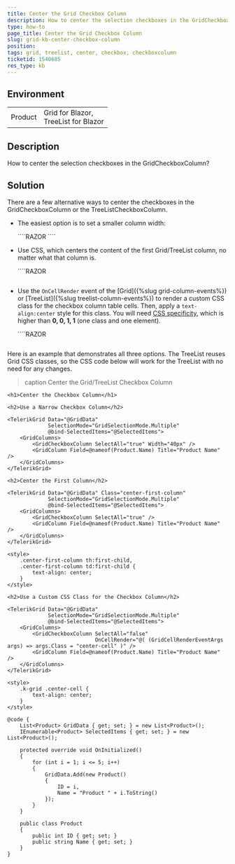 ```yaml
---
title: Center the Grid Checkbox Column
description: How to center the selection checkboxes in the GridCheckboxColumn.
type: how-to
page_title: Center the Grid Checkbox Column
slug: grid-kb-center-checkbox-column
position: 
tags: grid, treelist, center, checkbox, checkboxcolumn
ticketid: 1540685
res_type: kb
---
```


## Environment

<table>
	<tbody>
		<tr>
			<td>Product</td>
			<td>Grid for Blazor, <br />
                TreeList for Blazor</td>
		</tr>
	</tbody>
</table>


## Description

How to center the selection checkboxes in the GridCheckboxColumn?

## Solution

There are a few alternative ways to center the checkboxes in the GridCheckboxColumn or the TreeListCheckboxColumn.

* The easiest option is to set a smaller column width:
    <div class="skip-repl"></div>
    ````RAZOR
    <GridCheckboxColumn Width="40px" />
    ````

* Use CSS, which centers the content of the first Grid/TreeList column, no matter what that column is.

    <div class="skip-repl"></div>
    ````RAZOR
    <TelerikGrid Class="center-first-column" />

    <style>
        .center-first-column th:first-child,
        .center-first-column td:first-child {
            text-align: center;
        }
    </style>
    ````

* Use the `OnCellRender` event of the [Grid]({%slug grid-column-events%}) or [TreeList]({%slug treelist-column-events%}) to render a custom CSS class for the checkbox column table cells. Then, apply a `text-align:center` style for this class. You will need [CSS specificity](https://css-tricks.com/specifics-on-css-specificity/), which is higher than **0, 0, 1, 1** (one class and one element).

    <div class="skip-repl"></div>
    ````RAZOR
    <GridCheckboxColumn
        OnCellRender="@( (GridCellRenderEventArgs args) => args.Class = "center-cell" )" />

    <style>
        .k-grid .center-cell {
            text-align: center;
        }
    </style>
    ````

Here is an example that demonstrates all three options. The TreeList reuses Grid CSS classes, so the CSS code below will work for the TreeList with no need for any changes.

>caption Center the Grid/TreeList Checkbox Column

````RAZOR
<h1>Center the Checkbox Column</h1>

<h2>Use a Narrow Checkbox Column</h2>

<TelerikGrid Data="@GridData"
             SelectionMode="GridSelectionMode.Multiple"
             @bind-SelectedItems="@SelectedItems">
    <GridColumns>
        <GridCheckboxColumn SelectAll="true" Width="40px" />
        <GridColumn Field=@nameof(Product.Name) Title="Product Name" />
    </GridColumns>
</TelerikGrid>

<h2>Center the First Column</h2>

<TelerikGrid Data="@GridData" Class="center-first-column"
             SelectionMode="GridSelectionMode.Multiple"
             @bind-SelectedItems="@SelectedItems">
    <GridColumns>
        <GridCheckboxColumn SelectAll="true" />
        <GridColumn Field=@nameof(Product.Name) Title="Product Name" />
    </GridColumns>
</TelerikGrid>

<style>
    .center-first-column th:first-child,
    .center-first-column td:first-child {
        text-align: center;
    }
</style>

<h2>Use a Custom CSS Class for the Checkbox Column</h2>

<TelerikGrid Data="@GridData"
             SelectionMode="GridSelectionMode.Multiple"
             @bind-SelectedItems="@SelectedItems">
    <GridColumns>
        <GridCheckboxColumn SelectAll="false"
                            OnCellRender="@( (GridCellRenderEventArgs args) => args.Class = "center-cell" )" />
        <GridColumn Field=@nameof(Product.Name) Title="Product Name" />
    </GridColumns>
</TelerikGrid>

<style>
    .k-grid .center-cell {
        text-align: center;
    }
</style>

@code {
    List<Product> GridData { get; set; } = new List<Product>();
    IEnumerable<Product> SelectedItems { get; set; } = new List<Product>();

    protected override void OnInitialized()
    {
        for (int i = 1; i <= 5; i++)
        {
            GridData.Add(new Product()
            {
                ID = i,
                Name = "Product " + i.ToString()
            });
        }
    }

    public class Product
    {
        public int ID { get; set; }
        public string Name { get; set; }
    }
}
````
